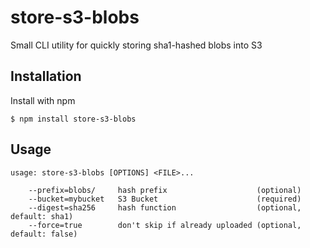 
# store-s3-blobs

Small CLI utility for quickly storing sha1-hashed blobs into S3

## Installation

  Install with npm

    $ npm install store-s3-blobs

## Usage

```
usage: store-s3-blobs [OPTIONS] <FILE>...

    --prefix=blobs/     hash prefix                    (optional)
    --bucket=mybucket   S3 Bucket                      (required)
    --digest=sha256     hash function                  (optional, default: sha1)
    --force=true        don't skip if already uploaded (optional, default: false)
```
